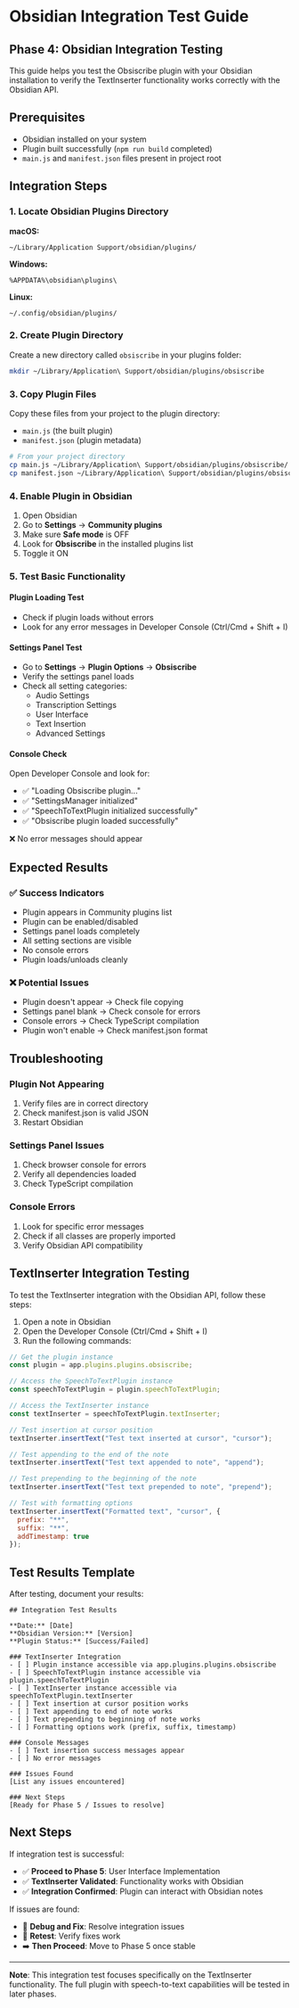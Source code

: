 # Obsidian Integration Test Guide

## Phase 4: Obsidian Integration Testing

This guide helps you test the Obsiscribe plugin with your Obsidian installation to verify the TextInserter functionality works correctly with the Obsidian API.

## Prerequisites

- Obsidian installed on your system
- Plugin built successfully (`npm run build` completed)
- `main.js` and `manifest.json` files present in project root

## Integration Steps

### 1. Locate Obsidian Plugins Directory

**macOS:**
```
~/Library/Application Support/obsidian/plugins/
```

**Windows:**
```
%APPDATA%\obsidian\plugins\
```

**Linux:**
```
~/.config/obsidian/plugins/
```

### 2. Create Plugin Directory

Create a new directory called `obsiscribe` in your plugins folder:
```bash
mkdir ~/Library/Application\ Support/obsidian/plugins/obsiscribe
```

### 3. Copy Plugin Files

Copy these files from your project to the plugin directory:
- `main.js` (the built plugin)
- `manifest.json` (plugin metadata)

```bash
# From your project directory
cp main.js ~/Library/Application\ Support/obsidian/plugins/obsiscribe/
cp manifest.json ~/Library/Application\ Support/obsidian/plugins/obsiscribe/
```

### 4. Enable Plugin in Obsidian

1. Open Obsidian
2. Go to **Settings** → **Community plugins**
3. Make sure **Safe mode** is OFF
4. Look for **Obsiscribe** in the installed plugins list
5. Toggle it ON

### 5. Test Basic Functionality

#### Plugin Loading Test
- Check if plugin loads without errors
- Look for any error messages in Developer Console (Ctrl/Cmd + Shift + I)

#### Settings Panel Test
- Go to **Settings** → **Plugin Options** → **Obsiscribe**
- Verify the settings panel loads
- Check all setting categories:
  - Audio Settings
  - Transcription Settings
  - User Interface
  - Text Insertion
  - Advanced Settings

#### Console Check
Open Developer Console and look for:
- ✅ "Loading Obsiscribe plugin..."
- ✅ "SettingsManager initialized"
- ✅ "SpeechToTextPlugin initialized successfully"
- ✅ "Obsiscribe plugin loaded successfully"

❌ No error messages should appear

## Expected Results

### ✅ Success Indicators
- Plugin appears in Community plugins list
- Plugin can be enabled/disabled
- Settings panel loads completely
- All setting sections are visible
- No console errors
- Plugin loads/unloads cleanly

### ❌ Potential Issues
- Plugin doesn't appear → Check file copying
- Settings panel blank → Check console for errors
- Console errors → Check TypeScript compilation
- Plugin won't enable → Check manifest.json format

## Troubleshooting

### Plugin Not Appearing
1. Verify files are in correct directory
2. Check manifest.json is valid JSON
3. Restart Obsidian

### Settings Panel Issues
1. Check browser console for errors
2. Verify all dependencies loaded
3. Check TypeScript compilation

### Console Errors
1. Look for specific error messages
2. Check if all classes are properly imported
3. Verify Obsidian API compatibility

## TextInserter Integration Testing

To test the TextInserter integration with the Obsidian API, follow these steps:

1. Open a note in Obsidian
2. Open the Developer Console (Ctrl/Cmd + Shift + I)
3. Run the following commands:

```javascript
// Get the plugin instance
const plugin = app.plugins.plugins.obsiscribe;

// Access the SpeechToTextPlugin instance
const speechToTextPlugin = plugin.speechToTextPlugin;

// Access the TextInserter instance
const textInserter = speechToTextPlugin.textInserter;

// Test insertion at cursor position
textInserter.insertText("Test text inserted at cursor", "cursor");

// Test appending to the end of the note
textInserter.insertText("Test text appended to note", "append");

// Test prepending to the beginning of the note
textInserter.insertText("Test text prepended to note", "prepend");

// Test with formatting options
textInserter.insertText("Formatted text", "cursor", {
  prefix: "**",
  suffix: "**",
  addTimestamp: true
});
```

## Test Results Template

After testing, document your results:

```
## Integration Test Results

**Date:** [Date]
**Obsidian Version:** [Version]
**Plugin Status:** [Success/Failed]

### TextInserter Integration
- [ ] Plugin instance accessible via app.plugins.plugins.obsiscribe
- [ ] SpeechToTextPlugin instance accessible via plugin.speechToTextPlugin
- [ ] TextInserter instance accessible via speechToTextPlugin.textInserter
- [ ] Text insertion at cursor position works
- [ ] Text appending to end of note works
- [ ] Text prepending to beginning of note works
- [ ] Formatting options work (prefix, suffix, timestamp)

### Console Messages
- [ ] Text insertion success messages appear
- [ ] No error messages

### Issues Found
[List any issues encountered]

### Next Steps
[Ready for Phase 5 / Issues to resolve]
```

## Next Steps

If integration test is successful:
- ✅ **Proceed to Phase 5**: User Interface Implementation
- ✅ **TextInserter Validated**: Functionality works with Obsidian
- ✅ **Integration Confirmed**: Plugin can interact with Obsidian notes

If issues are found:
- 🔧 **Debug and Fix**: Resolve integration issues
- 🔄 **Retest**: Verify fixes work
- ➡️ **Then Proceed**: Move to Phase 5 once stable

---

**Note**: This integration test focuses specifically on the TextInserter functionality. The full plugin with speech-to-text capabilities will be tested in later phases.
